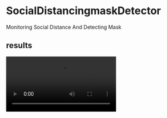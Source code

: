 # SocialDistancingmaskDetector
Monitoring Social Distance And Detecting Mask 

## results
 ![Alt_text](https://github.com/jayant1211/SocialDistancingmaskDetector/blob/main/res.avi)
